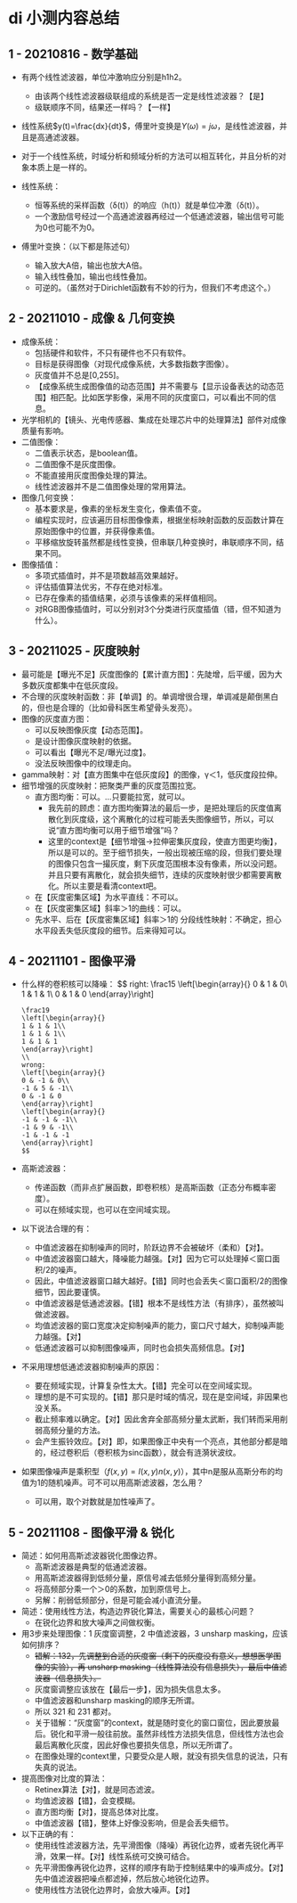 # di 小测内容总结

## 1 - 20210816 - 数学基础

- 有两个线性滤波器，单位冲激响应分别是h1h2。
  - 由该两个线性滤波器级联组成的系统是否一定是线性滤波器？【是】
  - 级联顺序不同，结果还一样吗？【一样】

- 线性系统$y(t)=\frac{dx}{dt}$，傅里叶变换是$Y(\omega)=j\omega$，是线性滤波器，并且是高通滤波器。
- 对于一个线性系统，时域分析和频域分析的方法可以相互转化，并且分析的对象本质上是一样的。
- 线性系统：
  - 恒等系统的采样函数（δ(t)）的响应（h(t)）就是单位冲激（δ(t)）。
  - 一个激励信号经过一个高通滤波器再经过一个低通滤波器，输出信号可能为0也可能不为0。
- 傅里叶变换：（以下都是陈述句）
  - 输入放大A倍，输出也放大A倍。
  - 输入线性叠加，输出也线性叠加。
  - 可逆的。（虽然对于Dirichlet函数有不妙的行为，但我们不考虑这个。）

## 2 - 20211010 - 成像 & 几何变换

- 成像系统：
  - 包括硬件和软件，不只有硬件也不只有软件。
  - 目标是获得图像（对现代成像系统，大多数指数字图像）。
  - 灰度值并不总是[0,255]。
  - 【成像系统生成图像值的动态范围】并不需要与【显示设备表达的动态范围】相匹配。比如医学影像，采用不同的灰度窗口，可以看出不同的信息。
- 光学相机的【镜头、光电传感器、集成在处理芯片中的处理算法】部件对成像质量有影响。
- 二值图像：
  - 二值表示状态，是boolean值。
  - 二值图像不是灰度图像。
  - 不能直接用灰度图像处理的算法。
  - 线性滤波器并不是二值图像处理的常用算法。
- 图像几何变换：
  - 基本要求是，像素的坐标发生变化，像素值不变。
  - 编程实现时，应该遍历目标图像像素，根据坐标映射函数的反函数计算在原始图像中的位置，并获得像素值。
  - 平移缩放旋转虽然都是线性变换，但串联几种变换时，串联顺序不同，结果不同。
- 图像插值：
  - 多项式插值时，并不是项数越高效果越好。
  - 评估插值算法优劣，不存在绝对标准。
  - 已存在像素的插值结果，必须与该像素的采样值相同。
  - 对RGB图像插值时，可以分别对3个分类进行灰度插值（错，但不知道为什么）。

## 3 - 20211025 - 灰度映射

- 最可能是【曝光不足】灰度图像的【累计直方图】：先陡增，后平缓，因为大多数灰度都集中在低灰度段。
- 不合理的灰度映射函数：非【单调】的。单调增很合理，单调减是颠倒黑白的，但也是合理的（比如骨科医生希望骨头发亮）。
- 图像的灰度直方图：
  - 可以反映图像灰度【动态范围】。
  - 是设计图像灰度映射的依据。
  - 可以看出【曝光不足/曝光过度】。
  - 没法反映图像中的纹理走向。
- gamma映射：对【直方图集中在低灰度段】的图像，γ＜1，低灰度段拉伸。
- 细节增强的灰度映射：把聚类严重的灰度范围拉宽。
  - 直方图均衡：可以。…只要能拉宽，就可以。
    - 我先前的顾虑：直方图均衡算法的最后一步，是把处理后的灰度值离散化到灰度级，这个离散化的过程可能丢失图像细节，所以，可以说“直方图均衡可以用于细节增强”吗？
    - 这里的context是【细节增强→拉伸密集灰度段，使直方图更均衡】，所以是可以的。至于细节损失，一般出现被压缩的段，但我们要处理的图像只包含一撮灰度，剩下灰度范围根本没有像素，所以没问题。并且只要有离散化，就会损失细节，连续的灰度映射很少都需要离散化。所以主要是看清context吧。
  - 在【灰度密集区域】为水平直线：不可以。
  - 在【灰度密集区域】斜率＞1的曲线：可以。
  - 先水平、后在【灰度密集区域】斜率＞1的 分段线性映射：不确定，担心水平段丢失低灰度段的细节。后来得知可以。

## 4 - 20211101 - 图像平滑

- 什么样的卷积核可以降噪：
  $$
  right:
  \frac15
  \left[\begin{array}{}
  0 & 1 & 0\\
  1 & 1 & 1\\
  0 & 1 & 0
  \end{array}\right]
  ~~~~
  \frac19
  \left[\begin{array}{}
  1 & 1 & 1\\
  1 & 1 & 1\\
  1 & 1 & 1
  \end{array}\right]
  \\
  wrong:
  \left[\begin{array}{}
  0 & -1 & 0\\
  -1 & 5 & -1\\
  0 & -1 & 0
  \end{array}\right]
  \left[\begin{array}{}
  -1 & -1 & -1\\
  -1 & 9 & -1\\
  -1 & -1 & -1
  \end{array}\right]
  $$
  
- 高斯滤波器：

  - 传递函数（而非点扩展函数，即卷积核）是高斯函数（正态分布概率密度）。
  - 可以在频域实现，也可以在空间域实现。

- 以下说法合理的有：

  - 中值滤波器在抑制噪声的同时，阶跃边界不会被破坏（柔和）【对】。
  - 中值滤波器窗口越大，降噪能力越强。【对】因为它可以处理掉＜窗口面积/2的噪声。
  - 因此，中值滤波器窗口越大越好。【错】同时也会丢失＜窗口面积/2的图像细节，因此要谨慎。
  - 中值滤波器是低通滤波器。【错】根本不是线性方法（有排序），虽然被叫做滤波器。
  - 均值滤波器的窗口宽度决定抑制噪声的能力，窗口尺寸越大，抑制噪声能力越强。【对】
  - 低通滤波器可以抑制图像噪声，同时也会损失高频信息。【对】

- 不采用理想低通滤波器抑制噪声的原因：

  - 要在频域实现，计算复杂性太大。【错】完全可以在空间域实现。
  - 理想的是不可实现的。【错】那只是时域的情况，现在是空间域，非因果也没关系。
  - 截止频率难以确定。【对】因此舍弃全部高频分量太武断，我们转而采用削弱高频分量的方法。
  - 会产生振铃效应。【对】即，如果图像正中央有一个亮点，其他部分都是暗的，经过卷积后（卷积核为sinc函数），就会有涟漪状波纹。

- 如果图像噪声是乘积型（$f(x,y)=I(x,y)n(x,y)$），其中n是服从高斯分布的均值为1的随机噪声。可不可以用高斯滤波器，怎么用？

  - 可以用，取个对数就是加性噪声了。

## 5 - 20211108 - 图像平滑 & 锐化

- 简述：如何用高斯滤波器锐化图像边界。
  - 高斯滤波器是典型的低通滤波器。
  - 用高斯滤波器得到低频分量，原信号减去低频分量得到高频分量。
  - 将高频部分乘一个＞0的系数，加到原信号上。
  - 另解：削弱低频部分，但是可能会减小直流分量。
- 简述：使用线性方法，构造边界锐化算法，需要关心的最核心问题？
  - 在锐化边界和放大噪声之间做权衡。
- 用3步来处理图像：1 灰度窗调整，2 中值滤波器，3 unsharp masking，应该如何排序？
  - ~~错解：132，先调整到合适的灰度窗（剩下的灰度没有意义，想想医学图像的实验），再 unsharp masking（线性算法没有信息损失），最后中值滤波器（信息损失）。~~
  - 灰度窗调整应该放在【最后一步】，因为损失信息太多。
  - 中值滤波器和unsharp masking的顺序无所谓。
  - 所以 321 和 231 都对。
  - 关于错解：“灰度窗”的context，就是随时变化的窗口窗位，因此要放最后。锐化和平滑一般往前放。虽然非线性方法损失信息，但线性方法也会最后离散化灰度，因此好像也要损失信息，所以无所谓了。
  - 在图像处理的context里，只要受众是人眼，就没有损失信息的说法，只有失真的说法。
- 提高图像对比度的算法：
  - Retinex算法【对】，就是同态滤波。
  - 均值滤波器【错】，会变模糊。
  - 直方图均衡【对】，提高总体对比度。
  - 中值滤波器【错】，整体上好像没影响，但是会丢失细节。
- 以下正确的有：
  - 使用线性滤波器方法，先平滑图像（降噪）再锐化边界，或者先锐化再平滑，效果一样。【对】线性系统可交换可结合。
  - 先平滑图像再锐化边界，这样的顺序有助于控制结果中的噪声成分。【对】先中值滤波器把噪点都滤掉，然后放心地锐化边界。
  - 使用线性方法锐化边界时，会放大噪声。【对】





















